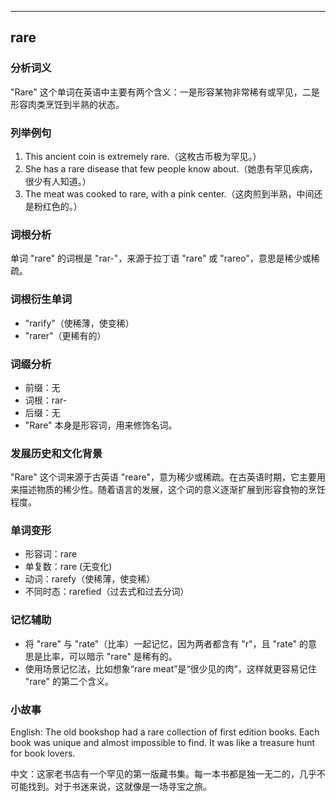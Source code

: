 
---------------
## rare
### 分析词义
"Rare" 这个单词在英语中主要有两个含义：一是形容某物非常稀有或罕见，二是形容肉类烹饪到半熟的状态。

### 列举例句
1. This ancient coin is extremely rare.（这枚古币极为罕见。）
2. She has a rare disease that few people know about.（她患有罕见疾病，很少有人知道。）
3. The meat was cooked to rare, with a pink center.（这肉煎到半熟，中间还是粉红色的。）

### 词根分析
单词 "rare" 的词根是 "rar-"，来源于拉丁语 "rare" 或 "rareo"，意思是稀少或稀疏。

### 词根衍生单词
- "rarify"（使稀薄，使变稀）
- "rarer"（更稀有的）

### 词缀分析
- 前缀：无
- 词根：rar-
- 后缀：无
- "Rare" 本身是形容词，用来修饰名词。

### 发展历史和文化背景
"Rare" 这个词来源于古英语 "reare"，意为稀少或稀疏。在古英语时期，它主要用来描述物质的稀少性。随着语言的发展，这个词的意义逐渐扩展到形容食物的烹饪程度。

### 单词变形
- 形容词：rare
- 单复数：rare (无变化)
- 动词：rarefy（使稀薄，使变稀）
- 不同时态：rarefied（过去式和过去分词）

### 记忆辅助
- 将 "rare" 与 "rate"（比率）一起记忆，因为两者都含有 "r"，且 "rate" 的意思是比率，可以暗示 "rare" 是稀有的。
- 使用场景记忆法，比如想象“rare meat”是“很少见的肉”，这样就更容易记住 "rare" 的第二个含义。

### 小故事
English: The old bookshop had a rare collection of first edition books. Each book was unique and almost impossible to find. It was like a treasure hunt for book lovers.

中文：这家老书店有一个罕见的第一版藏书集。每一本书都是独一无二的，几乎不可能找到。对于书迷来说，这就像是一场寻宝之旅。

